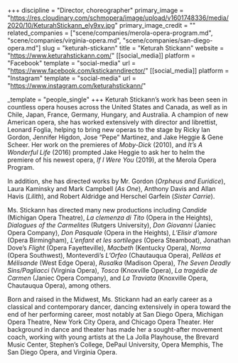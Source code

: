 +++
discipline = "Director, choreographer"
primary_image = "https://res.cloudinary.com/schmopera/image/upload/v1601748336/media/2020/10/KeturahStickann_ely9xy.jpg"
primary_image_credit = ""
related_companies = ["scene/companies/merola-opera-program.md", "scene/companies/virginia-opera.md", "scene/companies/san-diego-opera.md"]
slug = "keturah-stickann"
title = "Keturah Stickann"
website = "https://www.keturahstickann.com/"
[[social_media]]
platform = "Facebook"
template = "social-media"
url = "https://www.facebook.com/kstickanndirector/"
[[social_media]]
platform = "Instagram"
template = "social-media"
url = "https://www.instagram.com/keturahstickann/"

_template = "people_single"
+++
Keturah Stickann’s work has been seen in countless opera houses across the United States and Canada, as well as in Chile, Japan, France, Germany, Hungary, and Australia. A champion of new American opera, she has worked extensively with director and librettist, Leonard Foglia, helping to bring new operas to the stage by Ricky Ian Gordon, Jennifer Higdon, Jose “Pepe” Martinez, and Jake Heggie & Gene Scheer. Her work on the premieres of _Moby-Dick_ (2010), and _It’s A Wonderful Life_ (2016) prompted Jake Heggie to ask her to helm the premiere of his newest opera, _If I Were You_ (2019), at the Merola Opera Program. 

In addition, she has directed works by Mr. Gordon (_Orpheus and Euridice_), Laura Kaminsky and Mark Campbell (_As One_), Anthony Davis and Allan Havis (_Lilith_), and Robert Aldridge and Herschel Garfein (_Sister Carrie_).

Ms. Stickann has directed many new productions including _Candide_ (Michigan Opera Theatre), _La clemenza di Tito_ (Opera in the Heights), _Dialogues of the Carmelites_ (Rutgers University), _Don Giovanni_ (Janiec Opera Company), _Don Pasquale_ (Opera in the Heights), _L’Elisir d’amore_ (Opera Birmingham), _L’enfant et les sortileges_ (Opera Steamboat), Jonathan Dove’s _Flight_ (Opera Fayetteville), _Macbeth_ (Kentucky Opera), _Norma_ (Opera Southwest), Monteverdi’s _L’Orfeo_ (Chautauqua Opera), _Pelléas et Mélisande_ (West Edge Opera), _Rusalka_ (Madison Opera), _The Seven Deadly Sins/Pagliacci_ (Virginia Opera), _Tosca_ (Knoxville Opera), _La tragédie de Carmen_ (Janiec Opera Company), and _La Traviata_ (Knoxville Opera, Chautauqua Opera), among others.

Born and raised in the Midwest, Ms. Stickann had an early career as a classical and contemporary dancer, dancing extensively in opera toward the end of her performing career, most notably at San Diego Opera, Michigan Opera Theatre, New York City Opera, and Chicago Opera Theater. Her background in dance and theater has made her a sought-after movement coach, working with young artists at the La Jolla Playhouse, the Brevard Music Center, Stephen’s College, DePaul University, Opera Memphis, The San Diego Opera, and Virginia Opera.
